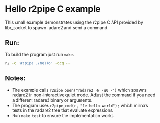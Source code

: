 # Hello r2pipe C example

This small example demonstrates using the r2pipe C API
provided by libr_socket to spawn radare2 and send a command.

## Run:

To build the program just run `make`.

```bash
r2 -c '#!pipe ./hello' -qcq --
```

## Notes:

- The example calls `r2pipe_open("radare2 -N -q0 -")` which spawns radare2 in non-interactive quiet mode. Adjust the command if you need a different radare2 binary or arguments.
- The program uses `r2pipe_cmd(r, "?e hello world");` which mirrors tests in the radare2 tree that evaluate expressions.
- Run `make test` to ensure the implementation works
